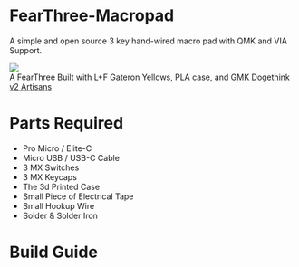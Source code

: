 # FearThree-Macropad
A simple and open source 3 key hand-wired macro pad with QMK and VIA Support.  

  
![](https://i.imgur.com/zvou6rN.jpg)  
A FearThree Built with L+F Gateron Yellows, PLA case, and [GMK Dogethink v2 Artisans](https://dogethink.com/)

# Parts Required  

* Pro Micro / Elite-C 
* Micro USB / USB-C Cable 
* 3 MX Switches  
* 3 MX Keycaps
* The 3d Printed Case
* Small Piece of Electrical Tape
* Small Hookup Wire
* Solder & Solder Iron

# Build Guide
